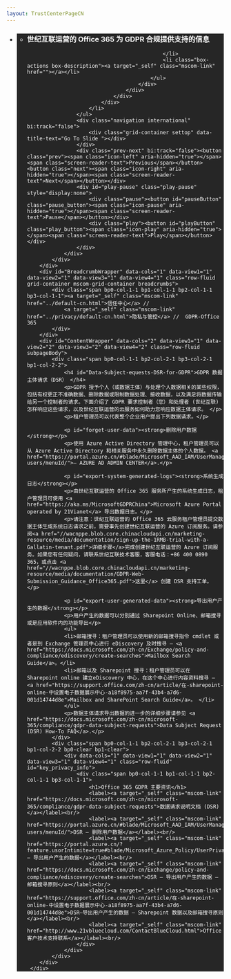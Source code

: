 ```yaml
---
layout: TrustCenterPageCN
---
```

<div class="row-fluid">
   <div class="span">
      <div>
        <div id="HeroWrapper" data-cols="1" data-view1="1" data-view2="1" data-view3="1" data-view4="1" class="row-fluid wider hero grid-container">
            <div class="span bp0-col-1-1 bp1-col-1-1 bp2-col-1-1 bp3-col-1-1">
                <div bi:type="slideshow" class="slideshow slideshow-hero hero" xmlns:bi="urn:schemas-microsoft-com:mscom:bi">
                    <ul bi:type="list" class="slides">
                        <li id="slide-1" bi:index="0" selectBi="">
                            <div class="heroitem light-foreground" bi:type="heroitem">
                                <div class="media" bi:parenttitle="t1">
                                    <a href="" bi:track="False" bi:titleflag="t1" bi:index="0">
                                        <div data-picture="" data-alt="You are in control of your data" data-disable-swap-below="">
                                            <div data-src="../Images/MS-TrustCenter-Privacy-Header.jpg"></div>
                                            <noscript></noscript>
                                        </div>
                                    </a>
                                </div>
                                <div class="text" bi:type="cta">
                                    <div class="text-container">
                                        <div class="box" style="background: rgba(0,0,0,.85); color: #FFFFFF;">
                                            <ul bi:type="list" class="headerCaption subpageHeaderCaption">
                                                <li class="box-title">
                                                    <h3 class="box-title" bi:type="title" bi:title="t1" style="color: #FFFFFF;">世纪互联运营的 Office 365 为 GDPR 合规提供支持的信息</p></h3>

                                                </li>
                                                <li class="box-actions box-description"><a target="_self" class="mscom-link" href=""></a></li>
                                            </ul>
                                        </div>
                                    </div>
                                </div>
                            </div>
                        </li>
                    </ul>
                    <div class="navigation international" bi:track="false">
                        <div class="grid-container settop" data-title-text="Go To Slide "></div>
                    </div>
                    <div class="prev-next" bi:track="false"><button class="prev"><span class="icon-left" aria-hidden="true"></span><span class="screen-reader-text">Previous</span></button><button class="next"><span class="icon-right" aria-hidden="true"></span><span class="screen-reader-text">Next</span></button></div>
                    <div id="play-pause" class="play-pause" style="display:none">
                        <div class="pause"><button id="pauseButton" class="pause_button"><span class="icon-pause" aria-hidden="true"></span><span class="screen-reader-text">Pause</span></button></div>
                        <div class="play"><button id="playButton" class="play_button"><span class="icon-play" aria-hidden="true"></span><span class="screen-reader-text">Play</span></button></div>
                    </div>
                </div>
            </div>
        </div>
        <div id="BreadcrumbWrapper" data-cols="1" data-view1="1" data-view2="1" data-view3="1" data-view4="1" class="row-fluid grid-container mscom-grid-container breadcrumbs">
            <div class="span bp0-col-1-1 bp1-col-1-1 bp2-col-1-1 bp3-col-1-1"><a target="_self" class="mscom-link" href="../default-cn.html">信任中心</a> // 
                <a target="_self" class="mscom-link" href="../privacy/default-cn.html">隐私与管控</a> //  GDPR-Office 365
            </div>
        </div>
        <div id="ContentWrapper" data-cols="2" data-view1="1" data-view2="2" data-view3="2" data-view4="2" class="row-fluid subpageBody">
            <div class="span bp0-col-1-1 bp2-col-2-1 bp3-col-2-1 bp1-col-2-2">
                <h4 id="Data-Subject-equests-DSR-for-GDPR">GDPR 数据主体请求（DSR） </h4>
                <p>GDPR 授予个人（或数据主体）与处理个人数据相关的某些权限，包括有权更正不准确数据、删除数据或限制数据处理、接收数据，以及满足将数据传输给另一个控制者的请求。下面介绍了 GDPR 要求控制者（您）和处理者 (世纪互联) 怎样响应这些请求，以及世纪互联运营的云服务如何助力您响应数据主体请求。 </p>
                <p>租户管理员可以代表整个企业用户提出下列数据请求。</p>
                
                <p id="forget-user-data"><strong>删除用户数据</strong></p>
                <p>使用 Azure Active Directory 管理中心，租户管理员可以从 Azure Active Directory 和相关服务中永久删除数据主体的个人数据。 <a href="https://portal.azure.cn/#blade/Microsoft_AAD_IAM/UserManagementMenuBlade/All users/menuId/">– AZURE AD ADMIN CENTER</a>.</p>

                <p id="export-system-generated-logs"><strong>系统生成日志</strong></p>
                <p>由世纪互联运营的 Office 365 服务所产生的系统生成日志，租户管理员可使用 <a href="https://aka.ms/MicrosoftGDPRChina">Microsoft Azure Portal operated by 21Vianet</a> 导出数据日志。</p>
                <p>请注意：世纪互联运营的 Office 365 云服务租户管理员提交数据主体生成系统日志请求之前，需要事先创建世纪互联运营的 Azure 订阅服务。请参阅<a href="//wacnppe.blob.core.chinacloudapi.cn/marketing-resource/media/documentation/sign-up-the-1RMB-trial-with-a-Gallatin-tenant.pdf">详细步骤</a>完成创建世纪互联运营的 Azure 订阅服务。如果您有任何疑问，请联系世纪互联技术客服，客服电话：+86 400 0890 365，或点击 <a href="//wacnppe.blob.core.chinacloudapi.cn/marketing-resource/media/documentation/GDPR-Web-Submission_Guidance_Office365.pdf">这里</a> 创建 DSR 支持工单。</p>

                <p id="export-user-generated-data"><strong>导出用户产生的数据</strong></p>
                <p>用户产生的数据可以分别通过 Sharepoint Online、邮箱搜寻或是应用软件内的功能导出</p>
                <ul>
                <li>邮箱搜寻：租户管理员可以使用新的邮箱搜寻指令 cmdlet 或者是到 Exchange 管理员中心进行 eDiscovery 及时搜寻 – <a href="https://docs.microsoft.com/zh-cn/Exchange/policy-and-compliance/ediscovery/create-searches">Mailbox Search Guide</a>。</li>
                <li>邮箱以及 Sharepoint 搜寻：租户管理员可以在 Sharepoint online 建立eDiscovery 中心，在这个中心进行内容资料搜寻 – <a href="https://support.office.com/zh-cn/article/在-sharepoint-online-中设置电子数据展示中心-a18f8975-aa7f-43b4-a7d6-001d14744d8e">Mailbox and SharePoint Search Guide</a>。 </li>
                </ul>
                <p>数据主体请求导出数据的进一步的详细步骤请参见 <a href="https://docs.microsoft.com/zh-cn/microsoft-365/compliance/gdpr-data-subject-requests">Data Subject Request (DSR) How-To FAQ</a>.</p>
            </div>
            <div class="span bp0-col-1-1 bp2-col-2-1 bp3-col-2-1 bp1-col-2-2 bp0-clear bp1-clear">
                <div data-cols="1" data-view1="1" data-view2="1" data-view3="1" data-view4="1" class="row-fluid" id="key_privacy_info">
                    <div class="span bp0-col-1-1 bp1-col-1-1 bp2-col-1-1 bp3-col-1-1">
                        <h1>Office 365 GDPR 主要资讯</h1>
                        <label><a target="_self" class="mscom-link" href="https://docs.microsoft.com/zh-cn/microsoft-365/compliance/gdpr-data-subject-requests">数据请求说明文档 (DSR)</a></label><br/>
                        <label><a target="_self" class="mscom-link" href="https://portal.azure.cn/#blade/Microsoft_AAD_IAM/UserManagementMenuBlade/All users/menuId/">DSR – 删除用户数据</a></label><br/>
                        <label><a target="_self" class="mscom-link" href="https://portal.azure.cn/?feature.usorIntimite=true#blade/Microsoft_Azure_Policy/UserPrivacyMenuBlade/Overview">DSR – 导出用户产生的数据</a></label><br/>
                        <label><a target="_self" class="mscom-link" href="https://docs.microsoft.com/zh-cn/Exchange/policy-and-compliance/ediscovery/create-searches">DSR – 导出用户产生的数据 – 邮箱搜寻原则</a></label><br/>
                        <label><a target="_self" class="mscom-link" href="https://support.office.com/zh-cn/article/在-sharepoint-online-中设置电子数据展示中心-a18f8975-aa7f-43b4-a7d6-001d14744d8e">DSR–导出用户产生的数据 – Sharepoint 数据以及邮箱搜寻原则</a></label><br/>
                        <label><a target="_self" class="mscom-link" href="http://www.21vbluecloud.com/ContactBlueCloud.html">Office 客户技术支持联系</a></label><br/>
                    </div>
                </div>
            </div>
        </div>
     </div>
   </div>
</div>
<div class="row-fluid" data-view4="1" data-view3="1" data-view2="1" data-view1="1" data-cols="1">
   <div class="span bp0-col-1-1 bp1-col-1-1 bp2-col-1-1 bp3-col-1-1"></div>
</div>
